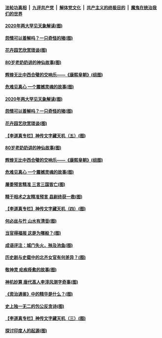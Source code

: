 

####  [法轮功真相](../../../../basic/blob/master/README.md?t=10141502) &nbsp;|&nbsp; [九评共产党](../../../../9ping.md/blob/master/README.md?t=10141502) &nbsp;|&nbsp; [解体党文化](../../../../jtdwh.md/blob/master/README.md?t=10141502)  &nbsp;|&nbsp; [共产主义的终极目的](../../../../gczydzjmd.md/blob/master/README.md?t=10141502) &nbsp;|&nbsp; [魔鬼在统治我们的世界](../../../../mgztzwmdsj.md/blob/master/README.md?t=10141502) 

#### [2020年两大罕见天象解读(图)](../pages/p7/945801.md?t=10141502) 

#### [怨情可以善解吗？一只奇怪的猪(图)](../pages/p7/948972.md?t=10141502) 

#### [花卉园艺欣赏琐谈(图)](../pages/p7/948996.md?t=10141502) 

#### [80岁老奶奶讲的神仙故事(图)](../pages/p7/948978.md?t=10141502) 

#### [辉煌无比中西合璧的交响乐——《康熙皇朝》(组图)](../pages/p7/948329.md?t=10141502) 

#### [危难见真心 一个震撼灵魂的故事(图)](../pages/p7/948899.md?t=10141502) 

#### [2020年两大罕见天象解读(图)](../pages/p7/945801.md?t=10141502) 

#### [怨情可以善解吗？一只奇怪的猪(图)](../pages/p7/948972.md?t=10141502) 

#### [花卉园艺欣赏琐谈(图)](../pages/p7/948996.md?t=10141502) 

#### [【李道真专栏】神传文字藏天机（五）(图)](../pages/p7/948692.md?t=10141502) 

#### [80岁老奶奶讲的神仙故事(图)](../pages/p7/948978.md?t=10141502) 

#### [辉煌无比中西合璧的交响乐——《康熙皇朝》(组图)](../pages/p7/948329.md?t=10141502) 

#### [危难见真心 一个震撼灵魂的故事(图)](../pages/p7/948899.md?t=10141502) 

#### [屠黍预言精准 三言三国皆亡(图)](../pages/p7/948676.md?t=10141502) 

#### [精于相术之友精准预言 县尉终获一救(图)](../pages/p7/948781.md?t=10141502) 

#### [【李道真专栏】神传文字藏天机（四）(图)](../pages/p7/948361.md?t=10141502) 

#### [何必丝与竹 山水有清音(图)](../pages/p7/948552.md?t=10141502) 

#### [当官得福报 这是为哪般？(图)](../pages/p7/948793.md?t=10141502) 

#### [成语评注：城门失火，殃及池鱼(图)](../pages/p7/948551.md?t=10141502) 

#### [历史剧与史载中的北齐女官有何差异？(图)](../pages/p7/948659.md?t=10141502) 

#### [敬神灵 疟疾痊愈的故事(图)](../pages/p7/948677.md?t=10141502) 

#### [神机妙算 唐代高人李淳风测字奇事(图)](../pages/p7/948635.md?t=10141502) 

#### [《资治通鉴》中的精华是什么？(图)](../pages/p7/948572.md?t=10141502) 

#### [史上独一无二的包公反贪诗(图)](../pages/p7/948579.md?t=10141502) 

#### [【李道真专栏】神传文字藏天机（三）(图)](../pages/p7/948168.md?t=10141502) 

#### [探讨印度人的起源(图)](../pages/p7/948466.md?t=10141502) 

